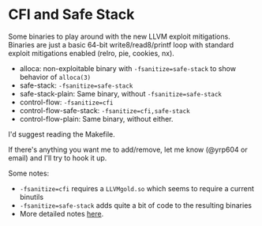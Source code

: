 # CFI and Safe Stack

Some binaries to play around with the new LLVM exploit mitigations. Binaries are just a basic 64-bit write8/read8/printf loop with standard exploit mitigations enabled (relro, pie, cookies, nx).

* alloca: non-exploitable binary with `-fsanitize=safe-stack` to show behavior of `alloca(3)`
* safe-stack: `-fsanitize=safe-stack`
* safe-stack-plain: Same binary, without `-fsanitize=safe-stack`
* control-flow: `-fsanitize=cfi`
* control-flow-safe-stack: `-fsanitize=cfi,safe-stack`
* control-flow-plain: Same binary, without either.

I'd suggest reading the Makefile.

If there's anything you want me to add/remove, let me know (@yrp604 or email) and I'll try to hook it up.
 
Some notes:
* `-fsanitize=cfi` requires a `LLVMgold.so` which seems to require a current binutils
* `-fsanitize=safe-stack` adds quite a bit of code to the resulting binaries
* More detailed notes [here](https://gist.github.com/yrp604/70bd281dd04a982b0397).
